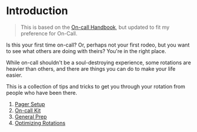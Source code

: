 # Introduction

> This is based on the [On-call Handbook](https://github.com/alicegoldfuss/oncall-handbook/tree/master), but updated to fit my preference for On-Call.

Is this your first time on-call? Or, perhaps not your first rodeo, but you want to see what others are doing with theirs? You're in the right place.

While on-call shouldn't be a soul-destroying experience, some rotations are heavier than others, and there are things you can do to make your life easier.

This is a collection of tips and tricks to get you through your rotation from people who have been there.

1. [Pager Setup](01-pager-setup.md)
2. [On-call Kit](02-on-call-kit.md)
3. [General Prep](03-general-prep.md)
4. [Optimizing Rotations](04-optimizing-rotations.md)
